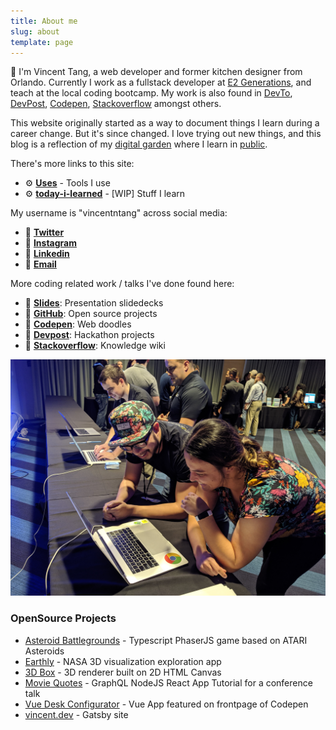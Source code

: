 ```yaml
---
title: About me
slug: about
template: page
---
```


👋 I'm Vincent Tang, a web developer and former kitchen designer from Orlando. Currently I work as a fullstack developer at [E2 Generations](https://www.e2gens.com/), and teach at the local coding bootcamp. My work is also found in [DevTo](https://dev.to/vincentntang), [DevPost](https://devpost.com/vincentntang), [Codepen](https://codepen.io/vincentntang), [Stackoverflow](https://stackoverflow.com/users/3258462/vincent-tang) amongst others.

This website originally started as a way to document things I learn during a career change. But it's since changed. I love trying out new things, and this blog is a reflection of my [digital garden](https://joelhooks.com/digital-garden) where I learn in [public](https://www.swyx.io/writing/learn-in-public/).

There's more links to this site:

- ⚙️ **[Uses](/uses)** - Tools I use
- ⚙️ **[today-i-learned](/today-i-learned)** - [WIP] Stuff I learn

My username is "vincentntang" across social media:

- 👋 **[Twitter](https://twitter.com/vincentntang)**
- 👋 **[Instagram](https://instagram.com/vincentntang)**
- 👋 **[Linkedin](https://linkedin.com/in/vincentntang)**
- 👋 **[Email](mailto:vincentntang+mydomain@gmail.com)**

More coding related work / talks I've done found here:

- 💾 **[Slides](https://slides.com/vincentntang/)**: Presentation slidedecks
- 💾 **[GitHub](https://github.com/vincentntang)**: Open source projects
- 💾 **[Codepen](https://codepen.io/vincentntang)**: Web doodles
- 💾 **[Devpost](https://devpost.com/vincentntang)**: Hackathon projects
- 💾 **[Stackoverflow](https://stackoverflow.com/users/3258462/vincent-tang)**: Knowledge wiki

<!-- ![Me](../common/vincentIDGAF.jpg) -->
![Teaching](../common/teaching_bootcamp.jpg)

### OpenSource Projects

- [Asteroid Battlegrounds](https://github.com/vincentntang/asteroid_battlegrounds) - Typescript PhaserJS game based on ATARI Asteroids
- [Earthly](https://github.com/vincentntang/2018spaceappschallenge) - NASA 3D visualization exploration app
- [3D Box](https://github.com/vincentntang/canvas-vanishing-points) - 3D renderer built on 2D HTML Canvas
- [Movie Quotes](https://github.com/vincentntang/graphql-movie-quotes) - GraphQL NodeJS React App Tutorial for a conference talk
- [Vue Desk Configurator](https://codepen.io/vincentntang/pen/LKgWbv) - Vue App featured on frontpage of Codepen
- [vincent.dev](https://www.vincentntang.com/) - Gatsby site

